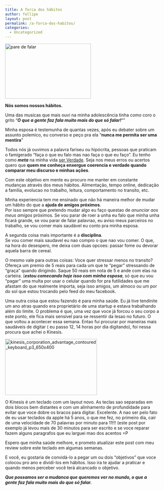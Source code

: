 ```yaml
---
title: A forca dos hábitos
author: fellipe
layout: post
permalink: /a-forca-dos-habitos/
categories:
  - Uncategorized
---
```

[<img class="size-full wp-image-135 aligncenter" alt="pare de falar" src="http://fellipebrito.com/wp-content/uploads/2014/02/pare-de-falar.jpg" width="280" height="180" />][1]

**Nós somos nossos hábitos.**

Uma das musicas que mais ouvi na minha adolescência tinha como coro o grito &#8220;***O que a gente faz fala muito mais do que só falar!***&#8220;&#8221;

Minha esposa é testemunha de quantas vezes, após eu debater sobre um assunto polemico, eu converso e peço pra ela &#8220;**nunca me permita ser uma mentira**&#8221;

Todos nós já ouvimos a palavra fariseu ou hipócrita, pessoas que praticam o famigerado &#8220;faça o que eu falo mas nao faça o que eu faço&#8221;. Eu tenho como ***meta*** na minha vida <span style="text-decoration: underline;">ser Verdade</span>. Seja nos meus erros ou acertos quero que **quem me conheça enxergue coerencia e verdade quando comparar meu discurso e minhas ações**.

Com este objetivo em mente eu procuro me manter em constante mudanças através dos meus hábitos. Alimentação, tempo online, dedicação a familia, evolucao no trabalho, leitura, comportamento no transito, etc.

Minha experiencia tem me ensinado que não há maneira melhor de mudar um hábito do que a **ajuda de amigos próximos**.  
Por isso sempre que pretendo mudar algo eu faço questao de *anunciar aos meus amigos* próximos. Se vou parar de roer a unha eu falo que minha unha ficará grande, se vou parar de falar palavrao, eu aviso meus parceiros no trabalho, se vou comer mais saudável eu conto pra minha esposa.

A segunda coisa mais importante é a **disciplina**.  
Se vou comer mais saudavel eu nao compro o que nao vou comer. O que, na hora do desespero, me deixa com duas opcoes: passar fome ou devorar aquela barra de cereal.

O mesmo vale para outras coisas: Voce quer stressar menos no transito? Ofereça um premio de 5 reais para cada um que te &#8220;pegar&#8221; stressando de &#8220;graça&#8221; quando dirigindo. Saque 50 reais em nota de 5 e ande com elas na carteira. (***estou comecando hoje isso com minha esposa***, só que eu vou &#8220;pagar&#8221; uma multa por usar o celular quando for pra futilidades que me afastam do que realmente importa, seja isso amigos, um almoco ou um por do sol que estou trocando pelo feed do meu facebook.

Uma outra coisa que estou fazendo é para minha saúde. Eu já tive tendinite um ano atras quando era proprietário de uma startup e estava trabalhando além do limite. O problema é que, uma vez que voce já forcou o seu corpo a este ponto, ele fica mais sensível para se ressentir da lesao no futuro. O que voltou a acontecer essa semana. Entao fui procurar por maneiras mais saudáveis de digitar ( eu passo 12, 14 horas por dia digitando), foi nessa procura que achei o Kinesis.

[<img class="size-medium wp-image-134 aligncenter" alt="kinesis_corporation_advantage_contoured_keyboard_p3_650x400" src="http://fellipebrito.com/wp-content/uploads/2014/02/kinesis_corporation_advantage_contoured_keyboard_p3_650x400-300x184.jpg" width="300" height="184" />][2]

O Kinesis é um teclado com um layout novo. As teclas sao separadas em dois blocos bem distantes e com um alinhamento de profundidade para evitar que voce dobre os bracos para digitar. Excelente. A nao ser pelo fato de eu usar teclados da apple há 5 anos, o que me fez, no primeiro dia, cair de uma velocidade de 70 palavras por minuto para 11!!! (este post por exemplo já levou mais de 30 minutos para ser escrito e se voce reparar fazem alguns paragrafos que eu larguei mao dos acentos =P

Espero que minha saúde melhore, e prometo atualizar este post com meu review sobre este teclado em algumas semanas.

E você, eu gostaria de convidá-lo a pegar um ou dois &#8220;objetivos&#8221; que voce colocou pro ano e dividí-los em hábitos. Isso ira te ajudar a praticar e quando menos perceber você terá alcancado o objetivo.

***Que possamos ser a mudanca que queremos ver no mundo, o que a gente faz fala muito mais do que só falar.***

 [1]: http://fellipebrito.com/wp-content/uploads/2014/02/pare-de-falar.jpg
 [2]: http://fellipebrito.com/wp-content/uploads/2014/02/kinesis_corporation_advantage_contoured_keyboard_p3_650x400.jpg